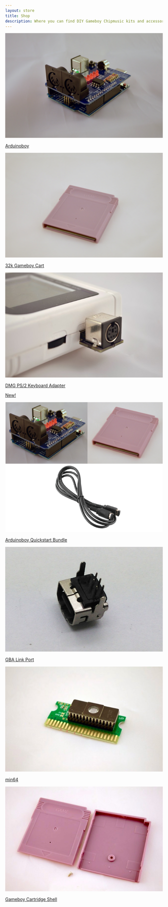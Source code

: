 ```yaml
---
layout: store
title: Shop
description: Where you can find DIY Gameboy Chipmusic kits and accessories
---
```

<div class="tile">
	<a href="/shop/arduinoboy">
		<img src="/public/gallery/1.jpg"/>
		<p>Arduinoboy</p>
	</a>
</div>

<div class="tile">
	<a href="/shop/32kcart">
		<img src="/public/32kcart/1.jpg"/>
		<p>32k Gameboy Cart</p>
	</a>
</div>

<div class="tile product-callout">
	<a href="/shop/dmgps2">
		<img src="/public/images/ps2/4.jpg"/>
		<p>DMG PS/2 Keyboard Adapter</p>
		<div class="after">
			<p>New!</p>
		</div>
	</a>
</div>

<div class="tile">
	<a href="/shop/arduinoboyquickstart">
		<img src="/public/images/aboyquickstart/1.png"/>
		<p>Arduinoboy Quickstart Bundle</p>
	</a>
</div>

<div class="tile">
	<a href="/shop/linkport">
		<img src="/public/images/gbalink.png"/>
		<p>GBA Link Port</p>
	</a>
</div>

<div class="tile">
	<a href="/shop/min64">
		<img src="/public/images/min64/1.jpg"/>
		<p>min64</p>
	</a>
</div>

<div class="tile">
	<a href="/shop/gbshell">
		<img src="/public/images/gbshell/1.jpg"/>
		<p>Gameboy Cartridge Shell</p>
	</a>
</div>
